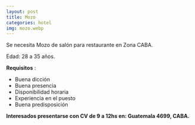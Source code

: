 ```yaml
---
layout: post
title: Mozo
categories: hotel
img: mozo.webp
---
```


Se necesita Mozo de salón para restaurante en Zona CABA.

Edad: 28 a 35 años.


**Requisitos** :
- Buena dicción
- Buena presencia
- Disponibilidad horaria
- Experiencia en el puesto
- Buena predisposición

**Interesados presentarse con CV de 9 a 12hs en: Guatemala 4699, CABA.**


